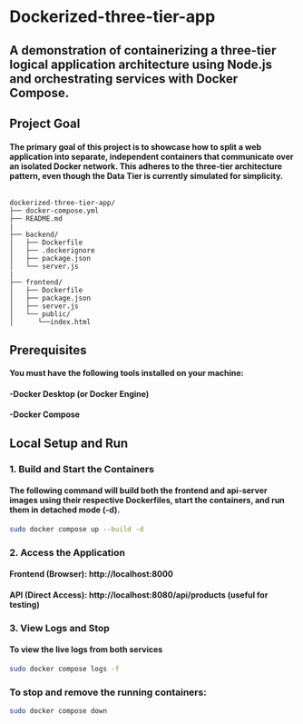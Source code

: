 # Dockerized-three-tier-app

## A demonstration of containerizing a three-tier logical application architecture using Node.js and orchestrating services with Docker Compose.

## Project Goal

#### The primary goal of this project is to showcase how to split a web application into separate, independent containers that communicate over an isolated Docker network. This adheres to the three-tier architecture pattern, even though the Data Tier is currently simulated for simplicity.

```

dockerized-three-tier-app/
├── docker-compose.yml
├── README.md
|
├── backend/
│   ├── Dockerfile
│   ├── .dockerignore
│   ├── package.json
│   └── server.js
|
├── frontend/
│   ├── Dockerfile
│   ├── package.json       
│   ├── server.js          
│   └── public/
│      └──index.html

```  

## Prerequisites
#### You must have the following tools installed on your machine:

#### -Docker Desktop (or Docker Engine)

#### -Docker Compose 

## Local Setup and Run

### 1. Build and Start the Containers

#### The following command will build both the frontend and api-server images using their respective Dockerfiles, start the containers, and run them in detached mode (-d).

``` bash
sudo docker compose up --build -d
```

### 2. Access the Application


#### Frontend (Browser): http://localhost:8000

#### API (Direct Access): http://localhost:8080/api/products (useful for testing)

### 3. View Logs and Stop

#### To view the live logs from both services 

``` bash
sudo docker compose logs -f
```
### To stop and remove the running containers:

``` bash
sudo docker compose down
```






